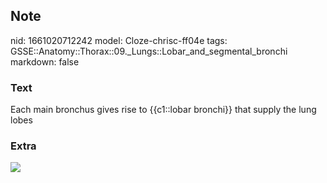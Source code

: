 ## Note
nid: 1661020712242
model: Cloze-chrisc-ff04e
tags: GSSE::Anatomy::Thorax::09._Lungs::Lobar_and_segmental_bronchi
markdown: false

### Text
<div class='toggle'>
  Each main bronchus gives rise to {{c1::lobar bronchi}} that
  supply the lung lobes
</div>

### Extra
<img src="Lung-segments.png">
